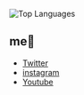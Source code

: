 ![Top Languages](https://github-readme-stats.vercel.app/api/top-langs/?username=yoritin&layout=compact&theme=monokai)

## me🌵
- [Twitter](https://twitter.com/yoriblog)
- [instagram](https://www.instagram.com/tillandsia_yori/?hl=ja)
- [Youtube](https://www.youtube.com/channel/UCHZAZBI4LttDtULLNzaspsg)
